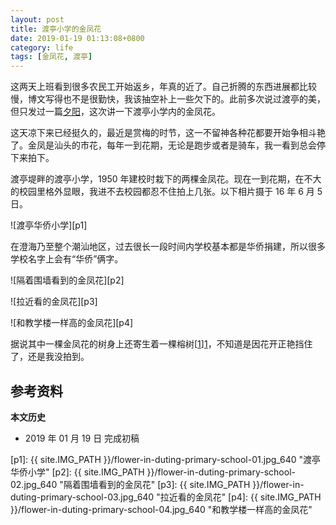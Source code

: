 ```yaml
---
layout: post
title: 渡亭小学的金凤花
date: 2019-01-19 01:13:08+0800
category: life
tags: [金凤花, 渡亭]
---
```


这两天上班看到很多农民工开始返乡，年真的近了。自己折腾的东西进展都比较慢，博文写得也不是很勤快，我该抽空补上一些欠下的。此前多次说过渡亭的美，但只发过一篇[夕阳](/sunset-at-duting-levee-this-week.html)，这次讲一下渡亭小学内的金凤花。

这天凉下来已经挺久的，最近是赏梅的时节，这一不留神各种花都要开始争相斗艳了。金凤是汕头的市花，每年一到花期，无论是跑步或者是骑车，我一看到总会停下来拍下。

渡亭堤畔的渡亭小学，1950 年建校时栽下的两棵金凤花。现在一到花期，在不大的校园里格外显眼，我进不去校园都忍不住拍上几张。以下相片摄于 16 年 6 月 5 日。

![渡亭华侨小学][p1]

在澄海乃至整个潮汕地区，过去很长一段时间内学校基本都是华侨捐建，所以很多学校名字上会有“华侨”俩字。

![隔着围墙看到的金凤花][p2]

![拉近看的金凤花][p3]

![和教学楼一样高的金凤花][p4]

据说其中一棵金凤花的树身上还寄生着一棵榕树[[1]][1]，不知道是因花开正艳挡住了，还是我没拍到。

## 参考资料

[1]: http://www.strtv.cn/k/2017-10-23/15087244357.shtml "潮汕民间流传“二个半寺”中的延福寺，就在这个因渡得名的乡村里"

**本文历史**

* 2019 年 01 月 19 日 完成初稿

[p1]: {{ site.IMG_PATH }}/flower-in-duting-primary-school-01.jpg_640 "渡亭华侨小学"
[p2]: {{ site.IMG_PATH }}/flower-in-duting-primary-school-02.jpg_640 "隔着围墙看到的金凤花"
[p3]: {{ site.IMG_PATH }}/flower-in-duting-primary-school-03.jpg_640 "拉近看的金凤花"
[p4]: {{ site.IMG_PATH }}/flower-in-duting-primary-school-04.jpg_640 "和教学楼一样高的金凤花"
